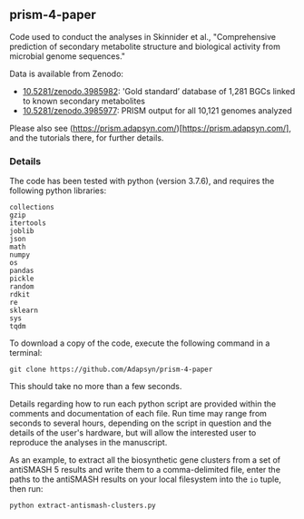 ## prism-4-paper

Code used to conduct the analyses in Skinnider et al., "Comprehensive prediction of secondary metabolite structure and biological activity from microbial genome sequences."

Data is available from Zenodo:
- [10.5281/zenodo.3985982](http://dx.doi.org/10.5281/zenodo.3985982): 'Gold standard’ database of 1,281 BGCs linked to known secondary metabolites
- [10.5281/zenodo.3985977](http://dx.doi.org/10.5281/zenodo.3985977): PRISM output for all 10,121 genomes analyzed

Please also see (https://prism.adapsyn.com/)[https://prism.adapsyn.com/], and the tutorials there, for further details.

### Details

The code has been tested with python (version 3.7.6), and requires the following python libraries:

```
collections
gzip
itertools
joblib
json
math
numpy
os
pandas
pickle
random
rdkit
re
sklearn
sys
tqdm
```

To download a copy of the code, execute the following command in a terminal:

```
git clone https://github.com/Adapsyn/prism-4-paper
```

This should take no more than a few seconds.

Details regarding how to run each python script are provided within the comments and documentation of each file. Run time may range from seconds to several hours, depending on the script in question and the details of the user's hardware, but will allow the interested user to reproduce the analyses in the manuscript.

As an example, to extract all the biosynthetic gene clusters from a set of antiSMASH 5 results and write them to a comma-delimited file, enter the paths to the antiSMASH results on your local filesystem into the `io` tuple, then run:

```python extract-antismash-clusters.py```
